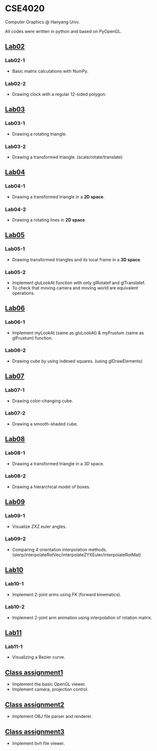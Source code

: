 # CSE4020
Computer Graphics @ Hanyang Univ.

All codes were written in python and based on PyOpenGL.

## [Lab02](https://github.com/frechele/CSE4020/tree/master/lab02)
### Lab02-1
- Basic matrix calculations with NumPy.

### Lab02-2
- Drawing clock with a regular 12-sided polygon.

## [Lab03](https://github.com/frechele/CSE4020/tree/master/lab03)
### Lab03-1
- Drawing a rotating triangle.

### Lab03-2
- Drawing a transformed triangle. (scale/rotate/translate)

## [Lab04](https://github.com/frechele/CSE4020/tree/master/lab04)
### Lab04-1
- Drawing a transformed triangle in a **2D space**.

### Lab04-2
- Drawing a rotating lines in **2D space**.

## [Lab05](https://github.com/frechele/CSE4020/tree/master/lab05)
### Lab05-1
- Drawing transformed triangles and its local frame in a **3D space**.

### Lab05-2
- Implement gluLookAt function with only glRotatef and glTranslatef.
- To check that moving camera and moving world are equivalent operations.

## [Lab06](https://github.com/frechele/CSE4020/tree/master/lab06)
### Lab06-1
- Implement myLookAt (same as gluLookAt) & myFrustum (same as glFrustum) function.

### Lab06-2
- Drawing cube by using indexed squares. (using glDrawElements)

## [Lab07](https://github.com/frechele/CSE4020/tree/master/lab07)
### Lab07-1
- Drawing color-changing cube.

### Lab07-2
- Drawing a smooth-shaded cube.

## [Lab08](https://github.com/frechele/CSE4020/tree/master/lab08)
### Lab08-1
- Drawing a transformed triangle in a 3D space.

### Lab08-2
- Drawing a hierarchical model of boxes.

## [Lab09](https://github.com/frechele/CSE4020/tree/master/lab09)
### Lab09-1
- Visualize ZXZ euler angles.

### Lab09-2
- Comparing 4 orientation interpolation methods. (slerp/interpolateRotVec/interpolateZYXEuler/interpolateRotMat)

## [Lab10](https://github.com/frechele/CSE4020/tree/master/lab10)
### Lab10-1
- Implement 2-joint arms using FK (forward kinematics).

### Lab10-2
- Implement 2-joint arm animation using interpolation of rotation matrix.

## [Lab11](https://github.com/frechele/CSE4020/tree/master/lab11)
### Lab11-1
- Visualizing a Bezier curve.

## [Class assignment1](https://github.com/frechele/CSE4020/tree/master/class01)
- Implement the basic OpenGL viewer.
- Implement camera, projection control.

## [Class assignment2](https://github.com/frechele/CSE4020/tree/master/class02)
- Implement OBJ file parser and renderer.

## [Class assignment3](https://github.com/frechele/CSE4020/tree/master/class03)
- Implement bvh file viewer.
